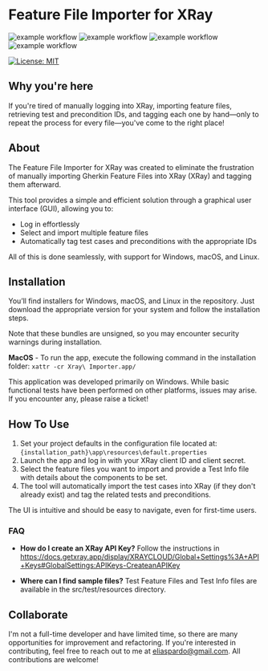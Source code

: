 ﻿# Feature File Importer for XRay

![example workflow](https://github.com/eliaspardo/xray-importer/actions/workflows/build-gradle-project.yml/badge.svg)
![example workflow](https://github.com/eliaspardo/xray-importer/actions/workflows/package-msi.yml/badge.svg)
![example workflow](https://github.com/eliaspardo/xray-importer/actions/workflows/package-dmg.yml/badge.svg)
![example workflow](https://github.com/eliaspardo/xray-importer/actions/workflows/package-deb.yml/badge.svg)

[![License: MIT](https://img.shields.io/badge/License-MIT-yellow.svg)](https://opensource.org/licenses/MIT)

## Why you're here

If you're tired of manually logging into XRay, importing feature files, retrieving test and precondition IDs, and tagging each one by hand—only to repeat the process for every file—you've come to the right place!
## About
The Feature File Importer for XRay was created to eliminate the frustration of manually importing Gherkin Feature Files into XRay (XRay) and tagging them afterward. 

This tool provides a simple and efficient solution through a graphical user interface (GUI), allowing you to:

- Log in effortlessly
- Select and import multiple feature files
- Automatically tag test cases and preconditions with the appropriate IDs

All of this is done seamlessly, with support for Windows, macOS, and Linux.
## Installation
You’ll find installers for Windows, macOS, and Linux in the repository. Just download the appropriate version for your system and follow the installation steps. 

Note that these bundles are unsigned, so you may encounter security warnings during installation.

**MacOS** -  To run the app, execute the following command in the installation folder: ```xattr -cr Xray\ Importer.app/```

This application was developed primarily on Windows. While basic functional tests have been performed on other platforms, issues may arise. If you encounter any, please raise a ticket!

## How To Use 
1. Set your project defaults in the configuration file located at: ```{installation_path}\app\resources\default.properties```
2. Launch the app and log in with your XRay client ID and client secret. 
3. Select the feature files you want to import and provide a Test Info file with details about the components to be set. 
4. The tool will automatically import the test cases into XRay (if they don't already exist) and tag the related tests and preconditions.

The UI is intuitive and should be easy to navigate, even for first-time users.

### FAQ
- **How do I create an XRay API Key?**
Follow the instructions in https://docs.getxray.app/display/XRAYCLOUD/Global+Settings%3A+API+Keys#GlobalSettings:APIKeys-CreateanAPIKey

- **Where can I find sample files?** Test Feature Files and Test Info files are available in the src/test/resources directory.

## Collaborate
I'm not a full-time developer and have limited time, so there are many opportunities for improvement and refactoring. If you're interested in contributing, feel free to reach out to me at eliaspardo@gmail.com. All contributions are welcome!
